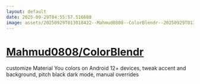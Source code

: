 ```yaml
---
layout: default
date: 2025-09-29T04:55:57.516688
image: assets/20250929T013018422--Mahmud0808--ColorBlendr--20250929T013723065--cropped.png
---
```


# [Mahmud0808/ColorBlendr](https://github.com/Mahmud0808/ColorBlendr)

customize Material You colors on Android 12+ devices, tweak accent and background, pitch black dark mode, manual overrides
